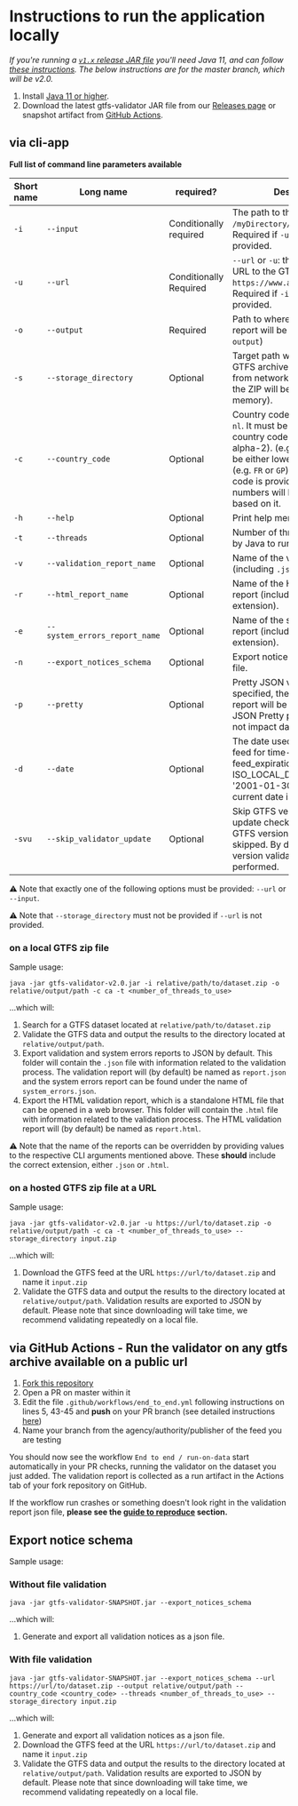 # Instructions to run the application locally
*If you're running a [`v1.x` release JAR file](https://github.com/MobilityData/gtfs-validator/releases) you'll need Java 11, and can follow [these instructions](https://github.com/MobilityData/gtfs-validator/tree/v1.4.0#via-java-on-your-local-computer). The below instructions are for the master branch, which will be v2.0.*

1. Install [Java 11 or higher](https://www.oracle.com/java/technologies/javase-downloads.html).
1. Download the latest gtfs-validator JAR file from our [Releases page](https://github.com/MobilityData/gtfs-validator/releases) or snapshot artifact from [GitHub Actions](https://github.com/MobilityData/gtfs-validator/actions?query=branch%3Amaster).

## via cli-app
**Full list of command line parameters available**

| Short name | Long name                     | required?              | Description                                                                                                                                                                                                                                                   |
|------------|-------------------------------| ---------------------- |---------------------------------------------------------------------------------------------------------------------------------------------------------------------------------------------------------------------------------------------------------------|
| `-i`       | `--input`                     | Conditionally required | The path to the GTFS file (e.g., `/myDirectory/gtfs.zip`). Required if `-u` or `--url` is not provided.                                                                                                                                                       |
| `-u`       | `--url`                       | Conditionally Required | `--url` or `-u`: the fully qualified URL to the GTFS file (e.g., `https://www.abc.com/gtfs.zip`). Required if `-i` or `--input` is not provided.                                                                                                              |
| `-o`       | `--output`                    | Required               | Path to where the validation report will be stored (e.g., `output`)                                                                                                                                                                                           |
| `-s`       | `--storage_directory`         | Optional               | Target path where to store the GTFS archive. Downloaded from network (if not provided, the ZIP will be stored in memory).                                                                                                                                     |
| `-c`       | `--country_code`              | Optional               | Country code of the feed, e.g., `nl`. It must be a two-letter country code (ISO 3166-1 alpha-2). (e.g., `ca`, `us`). It can be either lower or upper case (e.g. `FR` or `GP`). If the country code is provided, phone numbers will be validated based on it.  |
| `-h`       | `--help`                      | Optional               | Print help menu.                                                                                                                                                                                                                                              |
| `-t`       | `--threads`                   | Optional               | Number of threads to be used by Java to run the validator.                                                                                                                                                                                                    |
| `-v`       | `--validation_report_name`    | Optional               | Name of the validation report (including `.json` extension).                                                                                                                                                                                                  |
| `-r`       | `--html_report_name`          | Optional               | Name of the HTML validation report (including `.html` extension).                                                                                                                                                                                             |
| `-e`       | `--system_errors_report_name` | Optional               | Name of the system errors report (including `.json` extension).                                                                                                                                                                                               |
| `-n`       | `--export_notices_schema`     | Optional               | Export notice schema as a json file.                                                                                                                                                                                                                          |
| `-p`       | `--pretty`                    | Optional               | Pretty JSON validation report. If specified, the JSON validation report will be printed using JSON Pretty print. This does not impact data parsing.                                                                                                           |
| `-d`       | `--date`                      | Optional               | The date used to validate the feed for time-based rules, e.g feed_expiration_30_days, in ISO_LOCAL_DATE format like '2001-01-30'. By default, the current date is used.                                                                                       |
| `-svu`     | `--skip_validator_update`     | Optional               | Skip GTFS version validation update check. If specified, the GTFS version validation will be skipped. By default, the GTFS version validation will be performed.                                                                                              |                                              

⚠️ Note that exactly one of the following options must be provided: `--url` or `--input`.

⚠️ Note that `--storage_directory` must not be provided if `--url` is not provided.

### on a local GTFS zip file
Sample usage:

``` 
java -jar gtfs-validator-v2.0.jar -i relative/path/to/dataset.zip -o relative/output/path -c ca -t <number_of_threads_to_use> 
```

...which will:
 1. Search for a GTFS dataset located at `relative/path/to/dataset.zip`
 2. Validate the GTFS data and output the results to the directory located at `relative/output/path`. 
 3. Export validation and system errors reports to JSON by default. This folder will contain the `.json` file with information related to the validation process. The validation report will (by default) be named as `report.json` and the system errors report can be found under the name of `system_errors.json`.
 4. Export the HTML validation report, which is a standalone HTML file that can be opened in a web browser. This folder will contain the `.html` file with information related to the validation process. The HTML validation report will (by default) be named as `report.html`.
 
  ⚠️ Note that the name of the reports can be overridden by providing values to the respective CLI arguments mentioned above. These **should** include the correct extension, either `.json` or `.html`.

### on a hosted GTFS zip file at a URL
Sample usage:

``` 
java -jar gtfs-validator-v2.0.jar -u https://url/to/dataset.zip -o relative/output/path -c ca -t <number_of_threads_to_use> --storage_directory input.zip
```


...which will:
 1. Download the GTFS feed at the URL `https://url/to/dataset.zip` and name it `input.zip`  
 1. Validate the GTFS data and output the results to the directory located at `relative/output/path`. Validation results are exported to JSON by default.
Please note that since downloading will take time, we recommend validating repeatedly on a local file.

## via GitHub Actions - Run the validator on any gtfs archive available on a public url

1. [Fork this repository](https://docs.github.com/en/github/getting-started-with-github/fork-a-repo)
1. Open a PR on master within it
1. Edit the file `.github/workflows/end_to_end.yml` following instructions on lines 5, 43-45 and **push** on your PR branch (see detailed instructions [here](/docs/REPRODUCE_ERRORS.md))
1. Name your branch from the agency/authority/publisher of the feed you are testing

You should now see the workflow `End to end / run-on-data` start automatically in your PR checks, running the validator on the dataset you just added. The validation report is collected as a run artifact in the Actions tab of your fork repository on GitHub.

If the workflow run crashes or something doesn't look right in the validation report json file, **please see the [guide to reproduce](/docs/REPRODUCE_ERRORS.md) section.**

## Export notice schema

Sample usage:

### Without file validation
``` 
java -jar gtfs-validator-SNAPSHOT.jar --export_notices_schema
```

...which will:
 1. Generate and export all validation notices as a json file. 
 
### With file validation
``` 
java -jar gtfs-validator-SNAPSHOT.jar --export_notices_schema --url https://url/to/dataset.zip --output relative/output/path --country_code <country_code> --threads <number_of_threads_to_use> --storage_directory input.zip 
```

...which will:
 1. Generate and export all validation notices as a json file. 
 1. Download the GTFS feed at the URL `https://url/to/dataset.zip` and name it `input.zip`  
 1. Validate the GTFS data and output the results to the directory located at `relative/output/path`. Validation results are exported to JSON by default.
Please note that since downloading will take time, we recommend validating repeatedly on a local file.
